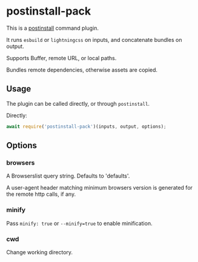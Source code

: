 # postinstall-pack

This is a [postinstall](http://github.com/kapouer/postinstall) command plugin.

It runs `esbuild` or `lightningcss` on inputs, and concatenate bundles on output.

Supports Buffer, remote URL, or local paths.

Bundles remote dependencies, otherwise assets are copied.

## Usage

The plugin can be called directly, or through `postinstall`.

Directly:

```js
await require('postinstall-pack')(inputs, output, options);
```

## Options

### browsers

A Browserslist query string. Defaults to 'defaults'.

A user-agent header matching minimum browsers version is generated for the remote http calls, if any.

### minify

Pass `minify: true` or `--minify=true` to enable minification.

### cwd

Change working directory.
